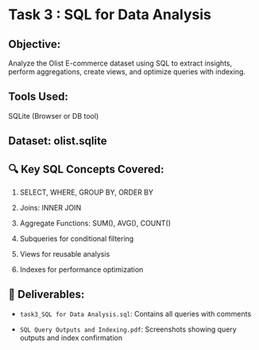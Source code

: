 # Task 3 : SQL for Data Analysis
## Objective:

Analyze the Olist E-commerce dataset using SQL to extract insights, perform aggregations, create views, and optimize queries with indexing.


## Tools Used:
SQLite (Browser or DB tool)

## Dataset: olist.sqlite


## 🔍 Key SQL Concepts Covered:

1. SELECT, WHERE, GROUP BY, ORDER BY

2. Joins: INNER JOIN

3. Aggregate Functions: SUM(), AVG(), COUNT()

4. Subqueries for conditional filtering

5. Views for reusable analysis

6. Indexes for performance optimization


## 📂 Deliverables:

- `task3_SQL for Data Analysis.sql`: Contains all queries with comments

- `SQL Query Outputs and Indexing.pdf`: Screenshots showing query outputs and index confirmation

